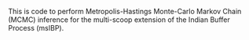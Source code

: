 This is code to perform Metropolis-Hastings Monte-Carlo Markov Chain (MCMC) inference for the multi-scoop extension of the Indian Buffer Process (msIBP).
